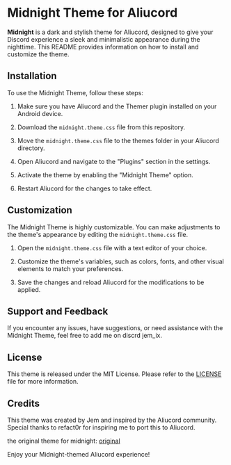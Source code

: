 # Midnight Theme for Aliucord

**Midnight** is a dark and stylish theme for Aliucord, designed to give your Discord experience a sleek and minimalistic appearance during the nighttime. This README provides information on how to install and customize the theme.

## Installation

To use the Midnight Theme, follow these steps:

1. Make sure you have Aliucord and the Themer plugin installed on your Android device.

2. Download the `midnight.theme.css` file from this repository.

3. Move the `midnight.theme.css` file to the themes folder in your Aliucord directory.

4. Open Aliucord and navigate to the "Plugins" section in the settings.

5. Activate the theme by enabling the "Midnight Theme" option.

6. Restart Aliucord for the changes to take effect.

## Customization

The Midnight Theme is highly customizable. You can make adjustments to the theme's appearance by editing the `midnight.theme.css` file.

1. Open the `midnight.theme.css` file with a text editor of your choice.

2. Customize the theme's variables, such as colors, fonts, and other visual elements to match your preferences.

3. Save the changes and reload Aliucord for the modifications to be applied.

## Support and Feedback

If you encounter any issues, have suggestions, or need assistance with the Midnight Theme, feel free to add me on discrd jem_ix.


## License

This theme is released under the MIT License. Please refer to the [LICENSE](https://github.com/J-stack22/Midnight-aliucord/blob/main/LICENSE) file for more information.

## Credits

This theme was created by Jem and inspired by the Aliucord community. Special thanks to refact0r for inspiring me to port this to Aliucord.

the original theme for midnight: [original](https://github.com/refact0r/midnight-discord/tree/master)

Enjoy your Midnight-themed Aliucord experience!




